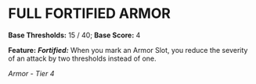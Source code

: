 ﻿---
tags:
  - Item
  - Armor
name: FULL FORTIFIED ARMOR
base_thresholds: '15 / 40'
base_score: '4'
feat_name: 'Fortified'
feat_text: 'When you mark an Armor Slot, you reduce the severity of an attack by two thresholds instead of one.'
tier: 4
---

# FULL FORTIFIED ARMOR

**Base Thresholds:** 15 / 40; **Base Score:** 4

**Feature:** ***Fortified:*** When you mark an Armor Slot, you reduce the severity of an attack by two thresholds instead of one.

*Armor - Tier 4*

